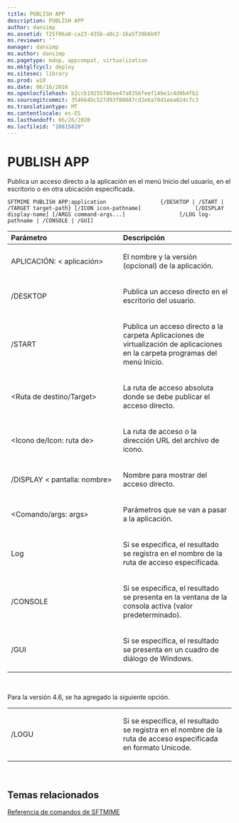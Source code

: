 ```yaml
---
title: PUBLISH APP
description: PUBLISH APP
author: dansimp
ms.assetid: f25f06a8-ca23-435b-a0c2-16a5f39b6b97
ms.reviewer: ''
manager: dansimp
ms.author: dansimp
ms.pagetype: mdop, appcompat, virtualization
ms.mktglfcycl: deploy
ms.sitesec: library
ms.prod: w10
ms.date: 06/16/2016
ms.openlocfilehash: b2ccb19255786ee47a8356feef14be1c4d9b4fb2
ms.sourcegitcommit: 354664bc527d93f80687cd2eba70d1eea024c7c3
ms.translationtype: MT
ms.contentlocale: es-ES
ms.lasthandoff: 06/26/2020
ms.locfileid: "10815820"
---
```

# PUBLISH APP


Publica un acceso directo a la aplicación en el menú Inicio del usuario, en el escritorio o en otra ubicación especificada.

`SFTMIME PUBLISH APP:application                 {/DESKTOP | /START | /TARGET target-path} [/ICON icon-pathname]                 [/DISPLAY display-name] [/ARGS command-args...]                 [/LOG log-pathname | /CONSOLE | /GUI]`

<table>
<colgroup>
<col width="50%" />
<col width="50%" />
</colgroup>
<thead>
<tr class="header">
<th align="left">Parámetro</th>
<th align="left">Descripción</th>
</tr>
</thead>
<tbody>
<tr class="odd">
<td align="left"><p>APLICACIÓN: &lt; aplicación&gt;</p></td>
<td align="left"><p>El nombre y la versión (opcional) de la aplicación.</p></td>
</tr>
<tr class="even">
<td align="left"><p>/DESKTOP</p></td>
<td align="left"><p>Publica un acceso directo en el escritorio del usuario.</p></td>
</tr>
<tr class="odd">
<td align="left"><p>/START</p></td>
<td align="left"><p>Publica un acceso directo a la carpeta Aplicaciones de virtualización de aplicaciones en la carpeta programas del menú Inicio.</p></td>
</tr>
<tr class="even">
<td align="left"><p>&lt;Ruta de destino/Target&gt;</p></td>
<td align="left"><p>La ruta de acceso absoluta donde se debe publicar el acceso directo.</p></td>
</tr>
<tr class="odd">
<td align="left"><p>&lt;Icono de/Icon: ruta de&gt;</p></td>
<td align="left"><p>La ruta de acceso o la dirección URL del archivo de icono.</p></td>
</tr>
<tr class="even">
<td align="left"><p>/DISPLAY &lt; pantalla: nombre&gt;</p></td>
<td align="left"><p>Nombre para mostrar del acceso directo.</p></td>
</tr>
<tr class="odd">
<td align="left"><p>&lt;Comando/args: args&gt;</p></td>
<td align="left"><p>Parámetros que se van a pasar a la aplicación.</p></td>
</tr>
<tr class="even">
<td align="left"><p>Log</p></td>
<td align="left"><p>Si se especifica, el resultado se registra en el nombre de la ruta de acceso especificada.</p></td>
</tr>
<tr class="odd">
<td align="left"><p>/CONSOLE</p></td>
<td align="left"><p>Si se especifica, el resultado se presenta en la ventana de la consola activa (valor predeterminado).</p></td>
</tr>
<tr class="even">
<td align="left"><p>/GUI</p></td>
<td align="left"><p>Si se especifica, el resultado se presenta en un cuadro de diálogo de Windows.</p></td>
</tr>
</tbody>
</table>

 

Para la versión 4.6, se ha agregado la siguiente opción.

<table>
<colgroup>
<col width="50%" />
<col width="50%" />
</colgroup>
<tbody>
<tr class="odd">
<td align="left"><p>/LOGU</p></td>
<td align="left"><p>Si se especifica, el resultado se registra en el nombre de la ruta de acceso especificada en formato Unicode.</p></td>
</tr>
</tbody>
</table>

 

## Temas relacionados


[Referencia de comandos de SFTMIME](sftmime--command-reference.md)

 

 





